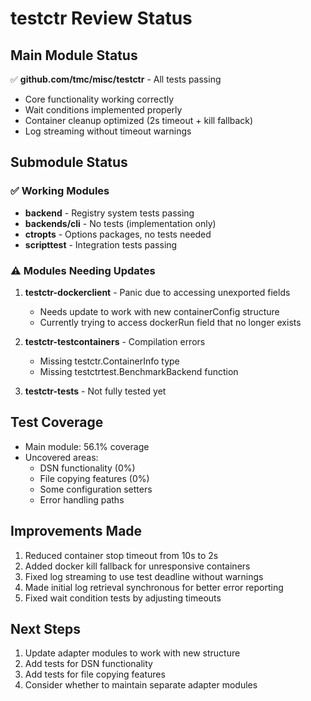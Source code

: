 # testctr Review Status

## Main Module Status
✅ **github.com/tmc/misc/testctr** - All tests passing
- Core functionality working correctly
- Wait conditions implemented properly
- Container cleanup optimized (2s timeout + kill fallback)
- Log streaming without timeout warnings

## Submodule Status

### ✅ Working Modules
- **backend** - Registry system tests passing
- **backends/cli** - No tests (implementation only)
- **ctropts** - Options packages, no tests needed
- **scripttest** - Integration tests passing

### ⚠️ Modules Needing Updates
1. **testctr-dockerclient** - Panic due to accessing unexported fields
   - Needs update to work with new containerConfig structure
   - Currently trying to access dockerRun field that no longer exists

2. **testctr-testcontainers** - Compilation errors
   - Missing testctr.ContainerInfo type
   - Missing testctrtest.BenchmarkBackend function

3. **testctr-tests** - Not fully tested yet

## Test Coverage
- Main module: 56.1% coverage
- Uncovered areas:
  - DSN functionality (0%)
  - File copying features (0%)
  - Some configuration setters
  - Error handling paths

## Improvements Made
1. Reduced container stop timeout from 10s to 2s
2. Added docker kill fallback for unresponsive containers
3. Fixed log streaming to use test deadline without warnings
4. Made initial log retrieval synchronous for better error reporting
5. Fixed wait condition tests by adjusting timeouts

## Next Steps
1. Update adapter modules to work with new structure
2. Add tests for DSN functionality
3. Add tests for file copying features
4. Consider whether to maintain separate adapter modules